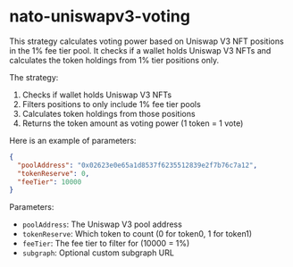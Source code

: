 # nato-uniswapv3-voting

This strategy calculates voting power based on Uniswap V3 NFT positions in the 1% fee tier pool. It checks if a wallet holds Uniswap V3 NFTs and calculates the token holdings from 1% tier positions only.

The strategy:
1. Checks if wallet holds Uniswap V3 NFTs
2. Filters positions to only include 1% fee tier pools
3. Calculates token holdings from those positions
4. Returns the token amount as voting power (1 token = 1 vote)

Here is an example of parameters:

```json
{
  "poolAddress": "0x02623e0e65a1d8537f6235512839e2f7b76c7a12",
  "tokenReserve": 0,
  "feeTier": 10000
}
```

Parameters:
- `poolAddress`: The Uniswap V3 pool address
- `tokenReserve`: Which token to count (0 for token0, 1 for token1)
- `feeTier`: The fee tier to filter for (10000 = 1%)
- `subgraph`: Optional custom subgraph URL
